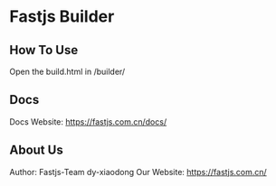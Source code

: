 # Fastjs Builder

## How To Use

Open the build.html in /builder/

## Docs

Docs Website: https://fastjs.com.cn/docs/

## About Us

Author: Fastjs-Team dy-xiaodong
Our Website: https://fastjs.com.cn/